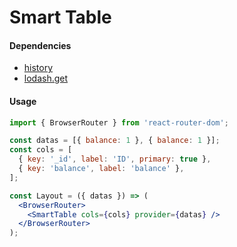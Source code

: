 # Smart Table

#### Dependencies

- [history](https://www.npmjs.com/package/history)
- [lodash.get](https://www.npmjs.com/package/lodash.get)

#### Usage

```jsx
import { BrowserRouter } from 'react-router-dom';

const datas = [{ balance: 1 }, { balance: 1 }];
const cols = [
  { key: '_id', label: 'ID', primary: true },
  { key: 'balance', label: 'balance' },
];

const Layout = ({ datas }) => (
  <BrowserRouter>
    <SmartTable cols={cols} provider={datas} />
  </BrowserRouter>
);
```

